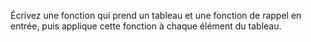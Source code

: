 Écrivez une fonction qui prend un tableau et une fonction de rappel en entrée, puis applique cette fonction à chaque élément du tableau.